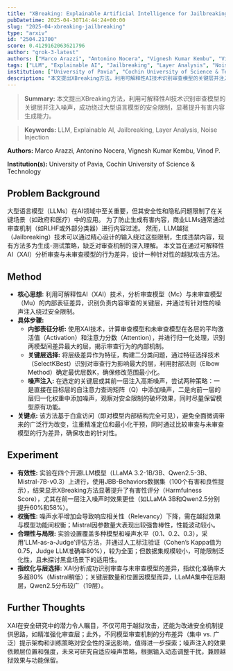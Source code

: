 ```yaml
---
title: "XBreaking: Explainable Artificial Intelligence for Jailbreaking LLMs"
pubDatetime: 2025-04-30T14:44:24+00:00
slug: "2025-04-xbreaking-jailbreaking"
type: "arxiv"
id: "2504.21700"
score: 0.4129162063621796
author: "grok-3-latest"
authors: ["Marco Arazzi", "Antonino Nocera", "Vignesh Kumar Kembu", "Vinod P."]
tags: ["LLM", "Explainable AI", "Jailbreaking", "Layer Analysis", "Noise Injection"]
institution: ["University of Pavia", "Cochin University of Science & Technology"]
description: "本文提出XBreaking方法，利用可解释性AI技术识别审查模型的关键层并注入噪声，成功绕过大型语言模型的安全限制，显著提升有害内容生成能力。"
---
```


> **Summary:** 本文提出XBreaking方法，利用可解释性AI技术识别审查模型的关键层并注入噪声，成功绕过大型语言模型的安全限制，显著提升有害内容生成能力。 

> **Keywords:** LLM, Explainable AI, Jailbreaking, Layer Analysis, Noise Injection

**Authors:** Marco Arazzi, Antonino Nocera, Vignesh Kumar Kembu, Vinod P.

**Institution(s):** University of Pavia, Cochin University of Science & Technology


## Problem Background

大型语言模型（LLMs）在AI领域中至关重要，但其安全性和隐私问题限制了在关键场景（如政府和医疗）中的应用。
为了防止生成有害内容，商业LLMs通常通过审查机制（如RLHF或外部分类器）进行内容过滤。
然而，LLM越狱（Jailbreaking）技术可以通过精心设计的输入绕过这些限制，生成违禁内容，现有方法多为生成-测试策略，缺乏对审查机制的深入理解。
本文旨在通过可解释性AI（XAI）分析审查与未审查模型的行为差异，设计一种针对性的越狱攻击方法。

## Method

*   **核心思想:** 利用可解释性AI（XAI）技术，分析审查模型（Mc）与未审查模型（Mu）的内部表征差异，识别负责内容审查的关键层，并通过有针对性的噪声注入绕过安全限制。
*   **具体步骤:**
    *   **内部表征分析:** 使用XAI技术，计算审查模型和未审查模型在各层的平均激活值（Activation）和注意力分数（Attention），并进行归一化处理，识别两模型间差异最大的层，揭示审查行为的内部机制。
    *   **关键层选择:** 将层级差异作为特征，构建二分类问题，通过特征选择技术（SelectKBest）识别对审查行为影响最大的层，利用肘部法则（Elbow Method）确定最优层数K，确保修改范围最小化。
    *   **噪声注入:** 在选定的关键层或其前一层注入高斯噪声，尝试两种策略：一是直接在目标层的自注意力查询矩阵（Q）中添加噪声，二是向前一层的层归一化权重中添加噪声，观察对安全限制的破坏效果，同时尽量保留模型原有功能。
*   **关键点:** 该方法基于白盒访问（即对模型内部结构完全可见），避免全面微调带来的广泛行为改变，注重精准定位和最小化干预，同时通过比较审查与未审查模型的行为差异，确保攻击的针对性。

## Experiment

*   **有效性:** 实验在四个开源LLM模型（LLaMA 3.2-1B/3B、Qwen2.5-3B、Mistral-7B-v0.3）上进行，使用JBB-Behaviors数据集（100个有害和良性提示），结果显示XBreaking方法显著提升了有害性评分（Harmfulness Score），尤其在前一层注入噪声时效果更佳（如LLaMA 3B和Qwen2.5分别提升60%和58%）。
*   **权衡性:** 噪声水平增加会导致响应相关性（Relevancy）下降，需在越狱效果与模型功能间权衡；Mistral因参数量大表现出较强鲁棒性，性能波动较小。
*   **合理性与局限:** 实验设置覆盖多种模型和噪声水平（0.1、0.2、0.3），采用‘LLM-as-a-Judge’评估方法，并通过人工标注验证（Cohen’s Kappa值为0.75，Judge LLM准确率80%），较为全面；但数据集规模较小，可能限制泛化性，且未探讨黑盒场景下的适用性。
*   **指纹化与层选择:** XAI分析成功识别审查与未审查模型的差异，指纹化准确率大多超80%（Mistral稍低）；关键层数量和位置因模型而异，LLaMA集中在后期层，Qwen2.5分布较广（19层）。

## Further Thoughts

XAI在安全研究中的潜力令人瞩目，不仅可用于越狱攻击，还能为改进安全机制提供思路，如精准强化审查层；此外，不同模型审查机制的分布差异（集中 vs. 广泛）提示架构和训练策略对安全性的深远影响，值得进一步探索；噪声注入的效果依赖层位置和强度，未来可研究自适应噪声策略，根据输入动态调整干扰，兼顾越狱效果与功能保留。